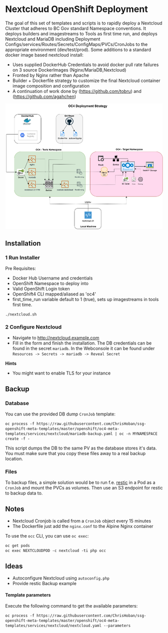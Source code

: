 # Nextcloud OpenShift Deployment

The goal of this set of templates and scripts is to rapidly deploy a Nextcloud Cluster that adheres to BC Gov standard Namespace conventions. It deploys builders and imagestreams to Tools as first time run, and deploys Nextcloud and MariaDB including Deployment Configs/services/Routes/Secrets/ConfigMaps/PVCs/CronJobs to the appropriate environment (dev/test/prod). Some additions to a standard docker image based nextcloud install:

* Uses supplied DockerHub Credentials to avoid docker pull rate failures on 3 source DockerImages (Nginx/MariaDB,Nextcloud)
* Fronted by Nginx rather than Apache
* Builder + Dockerfile strategy to customize the final Nextcloud container image composition and configuration
* A continuation of work done by (https://github.com/tobru) and (https://github.com/agahchen)


[![N|Solid](https://github.com/ChrisHoban/ssg-openshift-meta-templates/blob/master/NextcloudOpenShiftDeployment.png)](https://github.com/ChrisHoban/ssg-openshift-meta-templates/blob/master/openshift/oc4-meta-templates/services/nextcloud/NextcloudOpenShiftDeployment.png)


## Installation


### 1 Run Installer

Pre Requisites:
* Docker Hub Username and credentials
* OpenShift Namespace to deploy into
* Valid OpenShift Login token
* OpenShift4 CLI mapped/aliased as 'oc4'
* first_time_run variable default to 1 (true), sets up imagestreams in tools first time.


```
./nextcloud.sh
```


### 2 Configure Nextcloud

* Navigate to http://nextcloud.example.com
* Fill in the form and finish the installation. The DB credentials can be
  found in the secret `mariadb`. In the Webconsole it can be found under
  `Resources -> Secrets -> mariadb -> Reveal Secret`

**Hints**

* You might want to enable TLS for your instance

## Backup

### Database

You can use the provided DB dump `CronJob` template:

```
oc process -f https://raw.githubusercontent.com/ChrisHoban/ssg-openshift-meta-templates/master/openshift/oc4-meta-templates/services/nextcloud/mariadb-backup.yaml | oc -n MYNAMESPACE create -f -
```

This script dumps the DB to the same PV as the database stores it's data.
You must make sure that you copy these files away to a real backup location.

### Files

To backup files, a simple solution would be to run f.e. [restic](http://restic.readthedocs.io/) in a Pod
as a `CronJob` and mount the PVCs as volumes. Then use an S3 endpoint for restic
to backup data to.

## Notes

* Nextcloud Cronjob is called from a `CronJob` object every 15 minutes
* The Dockerfile just add the `nginx.conf` to the Alpine Nginx container

To use the `occ` CLI, you can use `oc exec`:

```
oc get pods
oc exec NEXTCLOUDPOD -c nextcloud -ti php occ
```

## Ideas

* Autoconfigure Nextcloud using `autoconfig.php`
* Provide restic Backup example


#### Template parameters

Execute the following command to get the available parameters:

```
oc process -f https://raw.githubusercontent.com/ChrisHoban/ssg-openshift-meta-templates/master/openshift/oc4-meta-templates/services/nextcloud/nextcloud.yaml --parameters
```
